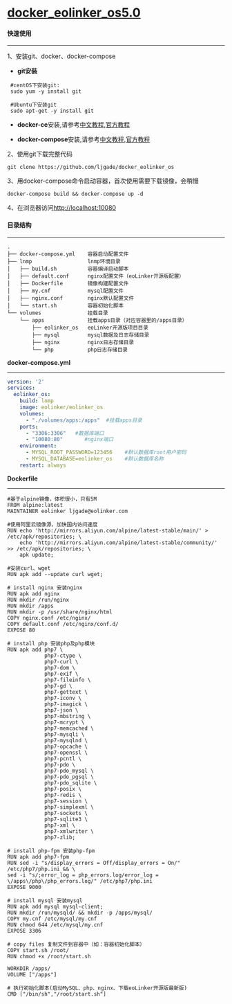 # [docker_eolinker_os5.0](https://github.com/eolinker/ENG-EOLINKER-AMS-Lite-5.0-For-PHP)
#### **快速使用**

------------
1、安装git、docker、docker-compose
- **git安装**
```shell
 #centOS下安装git:
 sudo yum -y install git

 #Ubuntu下安装git
 sudo apt-get -y install git
```

- **docker-ce**安装,请参考[中文教程](https://yeasy.gitbooks.io/docker_practice/install/ubuntu.html "中文教程"),[官方教程](https://docs.docker.com/install/)

- **docker-compose**安装,请参考[中文教程](https://yeasy.gitbooks.io/docker_practice/compose/install.html "中文教程"),[官方教程](https://docs.docker.com/compose)


2、使用git下载完整代码
```shell
git clone https://github.com/ljgade/docker_eolinker_os
```
3、用docker-compose命令启动容器，首次使用需要下载镜像，会稍慢
```shell
docker-compose build && docker-compose up -d
```
4、在浏览器访问[http://localhost:10080](http://localhost:10080)


#### **目录结构**

------------
```shell
.
├── docker-compose.yml    容器启动配置文件
├── lnmp                  lnmp环境目录
│   ├── build.sh          容器编译启动脚本
│   ├── default.conf      nginx配置文件（eoLinker开源版配置）
│   ├── Dockerfile        镜像构建配置文件
│   ├── my.cnf            mysql配置文件
│   ├── nginx.conf        nginx默认配置文件
│   └── start.sh          容器初始化脚本
└── volumes               挂载目录
    └── apps              挂载apps目录（对应容器里的/apps目录）
        ├── eolinker_os   eoLinker开源版项目目录
        ├── mysql         mysql数据及日志存储目录
        ├── nginx         nginx日志存储目录
        └── php           php日志存储目录
```
**docker-compose.yml**

------------
```yaml
version: '2'
services:
  eolinker_os:
    build: lnmp
    image: eolinker/eolinker_os
    volumes:
      - "./volumes/apps:/apps"  #挂载apps目录
    ports:
      - "3306:3306"   #数据库端口
      - "10080:80"       #nginx端口
    environment:
      - MYSQL_ROOT_PASSWORD=123456    #默认数据库root用户密码
      - MYSQL_DATABASE=eolinker_os    #默认数据库名称
    restart: always
```
**Dockerfile**

------------
```
#基于alpine镜像，体积很小，只有5M
FROM alpine:latest
MAINTAINER eolinker ljgade@eolinker.com

#使用阿里云镜像源，加快国内访问速度
RUN echo 'http://mirrors.aliyun.com/alpine/latest-stable/main/' > /etc/apk/repositories; \
    echo 'http://mirrors.aliyun.com/alpine/latest-stable/community/' >> /etc/apk/repositories; \
    apk update;

#安装curl、wget
RUN apk add --update curl wget;

# install nginx 安装nginx
RUN apk add nginx
RUN mkdir /run/nginx
RUN mkdir /apps
RUN mkdir -p /usr/share/nginx/html
COPY nginx.conf /etc/nginx/
COPY default.conf /etc/nginx/conf.d/
EXPOSE 80

# install php 安装php及php模块
RUN apk add php7 \
            php7-ctype \
            php7-curl \
            php7-dom \
            php7-exif \
            php7-fileinfo \
            php7-gd \
            php7-gettext \
            php7-iconv \
            php7-imagick \
            php7-json \
            php7-mbstring \
            php7-mcrypt \
            php7-memcached \
            php7-mysqli \
            php7-mysqlnd \
            php7-opcache \
            php7-openssl \
            php7-pcntl \
            php7-pdo \
            php7-pdo_mysql \
            php7-pdo_pgsql \
            php7-pdo_sqlite \
            php7-posix \
            php7-redis \
            php7-session \
            php7-simplexml \
            php7-sockets \
            php7-sqlite3 \
            php7-xml \
            php7-xmlwriter \
            php7-zlib;

# install php-fpm 安装php-fpm
RUN apk add php7-fpm
RUN sed -i "s/display_errors = Off/display_errors = On/" /etc/php7/php.ini && \
sed -i "s/;error_log = php_errors.log/error_log = \/apps\/php\/php_errors.log/" /etc/php7/php.ini
EXPOSE 9000

# install mysql 安装mysql
RUN apk add mysql mysql-client;
RUN mkdir /run/mysqld/ && mkdir -p /apps/mysql/
COPY my.cnf /etc/mysql/my.cnf
RUN chmod 644 /etc/mysql/my.cnf
EXPOSE 3306

# copy files 复制文件到容器中（如：容器初始化脚本）
COPY start.sh /root/
RUN chmod +x /root/start.sh

WORKDIR /apps/
VOLUME ["/apps"]

# 执行初始化脚本(启动MySQL、php、nginx、下载eoLinker开源版最新版)
CMD ["/bin/sh","/root/start.sh"]
```
